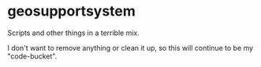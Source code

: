 geosupportsystem
================

Scripts and other things in a terrible mix.

I don't want to remove anything or clean it up, so this will continue to be my "code-bucket".
